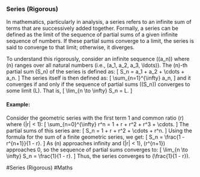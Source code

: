 ### Series (Rigorous)

In mathematics, particularly in analysis, a series refers to an infinite sum of terms that are successively added together. Formally, a series can be defined as the limit of the sequence of partial sums of a given infinite sequence of numbers. If these partial sums converge to a limit, the series is said to converge to that limit; otherwise, it diverges.

To understand this rigorously, consider an infinite sequence \((a_n)\) where \(n\) ranges over all natural numbers (i.e., \(a_1, a_2, a_3, \ldots\)). The \(n\)-th partial sum \(S_n\) of the series is defined as:
\[ S_n = a_1 + a_2 + \cdots + a_n. \]
The series itself is then defined as:
\[ \sum_{n=1}^{\infty} a_n, \]
and it converges if and only if the sequence of partial sums \((S_n)\) converges to some limit \(L\). That is,
\[ \lim_{n \to \infty} S_n = L. \]

#### Example:
Consider the geometric series with the first term 1 and common ratio \(r\) where \(|r| < 1\):
\[ \sum_{n=0}^{\infty} r^n = 1 + r + r^2 + r^3 + \cdots. \]
The partial sums of this series are:
\[ S_n = 1 + r + r^2 + \cdots + r^n. \]
Using the formula for the sum of a finite geometric series, we get:
\[ S_n = \frac{1 - r^{n+1}}{1 - r}. \]
As \(n\) approaches infinity and \(|r| < 1\), \(r^{n+1}\) approaches 0, so the sequence of partial sums converges to:
\[ \lim_{n \to \infty} S_n = \frac{1}{1 - r}. \]
Thus, the series converges to \(\frac{1}{1 - r}\).

#Series (Rigorous) #Maths